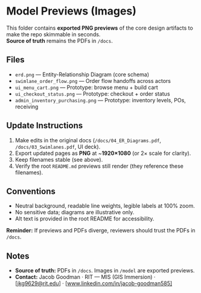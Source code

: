 # Model Previews (Images)

This folder contains **exported PNG previews** of the core design artifacts to make the repo skimmable in seconds.  
**Source of truth** remains the PDFs in `/docs`.

## Files
- `erd.png` — Entity-Relationship Diagram (core schema)
- `swimlane_order_flow.png` — Order flow handoffs across actors
- `ui_menu_cart.png` — Prototype: browse menu + build cart
- `ui_checkout_status.png` — Prototype: checkout + order status
- `admin_inventory_purchasing.png` — Prototype: inventory levels, POs, receiving

## Update Instructions
1. Make edits in the original docs (`/docs/04_ER_Diagrams.pdf`, `/docs/03_Swimlanes.pdf`, UI deck).
2. Export updated pages as **PNG** at ~**1920×1080** (or 2× scale for clarity).
3. Keep filenames stable (see above).  
4. Verify the root `README.md` previews still render (they reference these filenames).

## Conventions
- Neutral background, readable line weights, legible labels at 100% zoom.
- No sensitive data; diagrams are illustrative only.
- Alt text is provided in the root README for accessibility.

**Reminder:** If previews and PDFs diverge, reviewers should trust the PDFs in `/docs`.

## Notes
- **Source of truth:** PDFs in `/docs`. Images in `/model` are exported previews.   
- **Contact:** Jacob Goodman · RIT — MIS (GIS Immersion) · [jkg9629@rit.edu] · [www.linkedin.com/in/jacob-goodman585]
